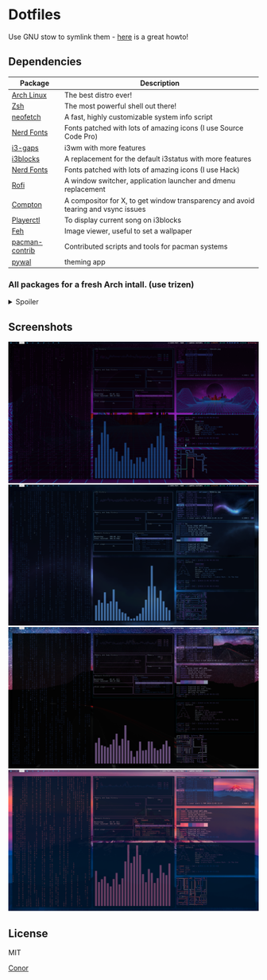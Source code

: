 # Dotfiles



Use GNU stow to symlink them - [here](http://brandon.invergo.net/news/2012-05-26-using-gnu-stow-to-manage-your-dotfiles.html) is a great howto!


## Dependencies


| Package                                                  | Description                                                      |
|----------------------------------------------------------|------------------------------------------------------------------|
| [Arch Linux](https://www.archlinux.org/)                 | The best distro ever!                                            |
| [Zsh](https://github.com/zsh-users/zsh)                  | The most powerful shell out there!                               |
| [neofetch](https://github.com/dylanaraps/neofetch)       | A fast, highly customizable system info script                   |
| [Nerd Fonts](https://github.com/ryanoasis/nerd-fonts)    | Fonts patched with lots of amazing icons (I use Source Code Pro) |
| [i3-gaps](https://github.com/Airblader/i3)                                | i3wm with more features                                                           |
| [i3blocks](https://github.com/vivien/i3blocks)                            | A replacement for the default i3status with more features                         |
| [Nerd Fonts](https://github.com/ryanoasis/nerd-fonts)                     | Fonts patched with lots of amazing icons (I use Hack)                  |
| [Rofi](https://github.com/DaveDavenport/rofi)                             | A window switcher, application launcher and dmenu replacement                     |
| [Compton](https://github.com/chjj/compton)                                | A compositor for X, to get window transparency and avoid tearing and vsync issues |
| [Playerctl](https://github.com/acrisci/playerctl)                         | To display current song on i3blocks                                               |
| [Feh](https://github.com/derf/feh)                                        | Image viewer, useful to set a wallpaper                                           |
| [pacman-contrib](https://www.archlinux.org/packages/?name=pacman-contrib) | Contributed scripts and tools for pacman systems                                  |
| [pywal](https://github.com/dylanaraps/pywal) | theming app                                  |

### All packages for a fresh Arch intall. (use trizen)

<details><summary>Spoiler</summary>
<p>
acl
adwaita-icon-theme
alpm_octopi_utils
alsa-lib
alsa-plugins
alsa-utils
amd-ucode
aom
apm
archlinux-keyring
argon2
artwiz-fonts
asciidoc
aspell
at-spi2-atk
at-spi2-core
atk
atkmm
atom
attr
audit
autoconf
autofs
automake
avahi
babl
bash
bash-completion
bc
bind-tools
binutils
bison
blas
bleachbit
bluez
bluez-libs
boost-libs
brotli
btrfs-progs
bubblewrap
bzip2
c-ares
ca-certificates
ca-certificates-mozilla
ca-certificates-utils
cairo
cairomm
cantarell-fonts
cava
ccid
check
clucene
colord
compton
confuse
coreutils
cracklib
cronie
cryptsetup
cups
cups-filters
cups-pdf
curl
db
dbus
dbus-glib
dconf
desktop-file-utils
device-mapper
dhcpcd
dialog
diffutils
dmidecode
dnssec-anchors
docbook-xml
docbook-xsl
dosfstools
double-conversion
e2fsprogs
efibootmgr
efivar
electron
enchant
evolution
evolution-data-server
exfat-utils
exiv2
expat
fakeroot
feh
ffmpeg
fftw
file
filesystem
findutils
firefox
flac
flex
font-bh-ttf
font-bitstream-speedo
fontconfig
freetype2
fribidi
fuse-common
fuse2
fuse3
fuseiso
gawk
gc
gcc
gcc-libs
gcr
gd
gdbm
gdk-pixbuf2
gegl
gengetopt
geoclue2
geocode-glib
geoip
geoip-database
gettext
ghostscript
giflib
gimp
gimp-help-de
git
glib-networking
glib2
glib2-docs
glibc
glibmm
glu
gmp
gnome-autoar
gnome-desktop
gnome-online-accounts
gnupg
gnutls
gobject-introspection-runtime
gparted
gpgme
gpm
gptfdisk
graphite
graphviz
grep
groff
grub
gsettings-desktop-schemas
gsfonts
gsl
gsm
gst-plugins-base-libs
gstreamer
gtk-doc
gtk-engine-murrine
gtk-engines
gtk-update-icon-cache
gtk2
gtk3
gtkmm
gtkspell
gtkspell3
gts
guile
gzip
harfbuzz
harfbuzz-icu
haveged
help2man
hicolor-icon-theme
hidapi
hspell
http-parser
hunspell
hunspell-en_US
hwids
hyphen
i3-gaps
i3blocks
i3lock
i3lock-fancy-rapid-git
i3status
iana-etc
icu
ijs
ilmbase
imagemagick
imlib2
inetutils
iniparser
inkscape
intel-tbb
intel-ucode
iproute2
iptables
iputils
iso-codes
jack
jansson
jasper
jbig2dec
jfsutils
js52
json-c
json-glib
kbd
keyutils
kmod
krb5
l-smash
lame
lapack
lcms2
ldns
lensfun
less
libabw
libaio
libarchive
libass
libassuan
libasyncns
libatomic_ops
libavc1394
libbluray
libcanberra
libcap
libcap-ng
libcdr
libcmis
libconfig
libcroco
libcryptui
libcups
libdaemon
libdatrie
libde265
libdrm
libe-book
libedit
libelf
libepoxy
libepubgen
libetonyek
libev
libevdev
libevent
libexif
libexttextcat
libffi
libfontenc
libfreehand
libgcrypt
libgdata
libgexiv2
libglade
libglvnd
libgpg-error
libgsf
libgudev
libgusb
libgweather
libheif
libibus
libical
libice
libid3tag
libidn
libidn2
libiec61883
libinput
libixion
libjpeg-turbo
libkeybinder3
libksba
liblangtag
libldap
liblouis
liblqr
libmagick
libmagick6
libmm-glib
libmng
libmnl
libmodplug
libmpc
libmspub
libmwaw
libmypaint
libndp
libnewt
libnftnl
libnghttp2
libnl
libnm
libnm-glib
libnotify
libnsl
libnumbertext
liboauth
libodfgen
libogg
libomxil-bellagio
liborcus
libpagemaker
libpaper
libpcap
libpciaccess
libpgm
libphonenumber
libpipeline
libpng
libproxy
libpsl
libpst
libpulse
libqxp
libraqm
libraw
libraw1394
libreoffice-fresh
libreoffice-fresh-de
librevenge
librsvg
libsamplerate
libsasl
libsass
libseccomp
libsecret
libsigc++
libsm
libsndfile
libsodium
libsoup
libsoxr
libspiro
libssh
libssh2
libstaroffice
libsystemd
libtasn1
libteam
libthai
libtheora
libtiff
libtirpc
libtommath
libtool
libu2f-host
libu2f-server
libunistring
libunwind
libusb
libutil-linux
libuv
libva
libvdpau
libvisio
libvoikko
libvorbis
libvpx
libwacom
libwebp
libwmf
libwpd
libwpg
libwps
libx11
libxau
libxaw
libxcb
libxcomposite
libxcursor
libxdamage
libxdg-basedir
libxdmcp
libxext
libxfixes
libxfont2
libxft
libxi
libxinerama
libxkbcommon
libxkbcommon-x11
libxkbfile
libxml2
libxmu
libxpm
libxrandr
libxrender
libxshmfence
libxslt
libxss
libxt
libxtst
libxv
libxvmc
libxxf86vm
libytnef
libzmf
licenses
linux
linux-api-headers
linux-firmware
linux-headers
llvm-libs
lm_sensors
lmdb
logrotate
lpsolve
lsof
lua
lua52
lvm2
lxappearance
lz4
lzo
m4
mailcap
make
man-db
man-pages
mdadm
mesa
metis
minizip
mkinitcpio
mkinitcpio-busybox
mozilla-common
mpfr
mtdev
mypaint-brushes
nano
ncurses
neofetch
neon
nerd-fonts-hack
nerd-fonts-source-code-pro
netctl
nettle
networkmanager
nmap
node-gyp
nodejs
npm
npth
nspr
nss
ntfs-3g
octopi
oomox
opencore-amr
openexr
openjpeg2
openresolv
openssh
openssl
openssl-1.0
optipng
opus
orc
os-prober
p11-kit
p7zip
pacman
pacman-contrib
pacman-mirrorlist
pacutils
pam
pam_u2f
pambase
pango
pangomm
papirus-icon-theme
parallel
parted
patch
pciutils
pcre
pcre2
pcsclite
perl
perl-data-dump
perl-encode-locale
perl-error
perl-file-listing
perl-html-parser
perl-html-tagset
perl-http-cookies
perl-http-daemon
perl-http-date
perl-http-message
perl-http-negotiate
perl-io-html
perl-io-socket-ssl
perl-json
perl-libwww
perl-locale-gettext
perl-log-message
perl-log-message-simple
perl-lwp-mediatypes
perl-lwp-protocol-https
perl-mailtools
perl-net-http
perl-net-ssleay
perl-term-readline-gnu
perl-term-ui
perl-timedate
perl-try-tiny
perl-uri
perl-www-robotrules
pinentry
pipes.sh
pixman
pkgconf
pkgfile
playerctl
polkit
poppler
poppler-data
poppler-glib
popt
potrace
procps-ng
protobuf
psmisc
pulseaudio
pulseaudio-alsa
pulseaudio-bluetooth
pulseaudio-equalizer
pygobject-devel
pygobject2-devel
pygtk
pyqt5-common
python
python-anytree
python-appdirs
python-asn1crypto
python-cffi
python-click
python-colorama
python-cryptography
python-dbus
python-dbus-common
python-decorator
python-fido2
python-gobject
python-idna
python-lxml
python-packaging
python-pillow
python-ply
python-psutil
python-pycparser
python-pygments
python-pyopenssl
python-pyotherside
python-pyparsing
python-pyqt5
python-pyscard
python-pyte
python-pyusb
python-pywal
python-setuptools
python-sip
python-sip-pyqt5
python-six
python-wcwidth
python2
python2-cairo
python2-dbus
python2-gobject
python2-gobject2
python2-psutil
qpdf
qt5-base
qt5-declarative
qt5-quickcontrols
qt5-svg
qt5-xmlpatterns
qtermwidget
ranger
raptor
rasqal
re2
readline
redland
reiserfsprogs
rest
rofi
rsync
rtkit
run-parts
s-nail
sassc
sbc
sdl
sdl2
sdl_ttf
sed
semver
shadow
shared-mime-info
slang
snappy
sound-theme-freedesktop
source-highlight
speedtest-cli
speex
speexdsp
sqlite
startup-notification
stow
sudo
suitesparse
swig
sysfsutils
systemd
systemd-sysvcompat
tar
tdb
terminator
texinfo
thefuck
thin-provisioning-tools
traceroute
transmission-gtk
trizen
tslib
ttf-bitstream-vera
ttf-cheapskate
ttf-dejavu
ttf-fira-code
ttf-font-awesome
ttf-hack
ttf-inconsolata
ttf-liberation
tzdata
unrar
unzip
usbutils
util-linux
v4l-utils
vala
vi
vid.stab
vte-common
vte3
w3m
wayland
wayland-protocols
webkit2gtk
webrtc-audio-processing
wget
which
wireless_tools
woff2
wpa_supplicant
x264
x265
xcb-proto
xcb-util
xcb-util-cursor
xcb-util-image
xcb-util-keysyms
xcb-util-renderutil
xcb-util-wm
xcb-util-xrm
xdg-user-dirs
xdg-utils
xf86-input-elographics
xf86-input-evdev
xf86-input-keyboard
xf86-input-libinput
xf86-input-mouse
xf86-video-intel
xf86-video-vesa
xfsprogs
xkeyboard-config
xmlsec
xorg-bdftopcf
xorg-font-util
xorg-font-utils
xorg-fonts-alias
xorg-fonts-encodings
xorg-fonts-type1
xorg-mkfontdir
xorg-mkfontscale
xorg-server
xorg-server-common
xorg-setxkbmap
xorg-xauth
xorg-xinit
xorg-xkbcomp
xorg-xmodmap
xorg-xrandr
xorg-xrdb
xorg-xset
xorgproto
xvidcore
xz
yajl
yubico-c
yubico-c-client
yubico-yubioath-desktop
yubikey-manager
yubikey-personalization
zeromq
zip
zita-alsa-pcmi
zita-resampler
zlib
zsh
zstd

</p>
</details>

## Screenshots

![Alt text](/screenshots/1.png?raw=true "1")
![Alt text](/screenshots/2.png?raw=true "2")
![Alt text](/screenshots/3.png?raw=true "3")
![Alt text](/screenshots/4.png?raw=true "4")

License
----

MIT

[Conor](https://conor-burns.com)

